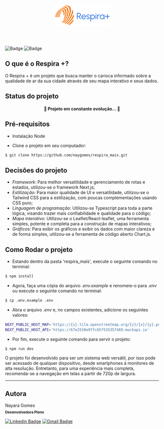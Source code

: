 <p align="center">
    <img src="./src/assets/logotipo.png" height="70" alt="logo"/>
    <br/>
</p>
<br/>
<br/>

  
![Badge](https://img.shields.io/badge/Next.js-1b1d20?style=for-the-badge&logo=nextjs&logoColor=white)
![Badge](https://img.shields.io/badge/Tailwind-00bcff?style=for-the-badge&logo=tailwind&logoColor=white)


## O que é o Respira +?
O Respira + é um projeto que busca manter o carioca informado sobre a qualidade de ar da sua cidade através de seu mapa interativo e seus dados.

## Status do projeto
  <h4 align="center"> 
	🚧  Projeto em constante evolução...  🚧
  </h4>
 
## Pré-requisitos

- Instalação Node

- Clone o projeto em seu computador:
``` bash
$ git clone https://github.com/naygomes/respira_mais.git
```
## Decisões do projeto
- *Framework*: Para melhor versatilidade e gerenciamento de rotas e estados, utilizou-se o framework Next.js;
- *Estilização*: Para maior qualidade de UI e versatilidade, utilizou-se o Tailwind CSS para a estilização, com poucas complementações usando CSS puro;
- *Linguagem de programação*: Utilizou-se Typescript para toda a parte lógica, visando trazer mais confiabilidade e qualidade para o código;
- *Mapa interativo*: Utilizou-se o Leaflet/React-leaflet, uma ferramenta simples, potente e completa para a construção de mapas interativos;
- *Gráficos*: Para exibir os gráficos e exibir os dados com maior clareza e de forma simples, utilizou-se a ferramenta de código aberto Chart.js.

## Como Rodar o projeto

+ Estando dentro da pasta 'respira_mais', execute o seguinte comando no terminal:
``` bash
$ npm install
```
+ Agora, faça uma cópia do arquivo *.env.example* e renomeie-o para *.env* ou execute o seguinte comando no terminal:
``` bash
$ cp .env.example .env
```
+ Abra o arquivo *.env* e, no campos existentes, adicione os seguintes valores:
``` bash
NEXT_PUBLIC_HOST_MAP='https://{s}.tile.openstreetmap.org/{z}/{x}/{y}.png'
NEXT_PUBLIC_HOST_API='https://67e2530e97fc65f535357469.mockapi.io'
```
+ Por fim, execute o seguinte comando para servir o projeto:
``` bash
$ npm run dev
```

O projeto foi desenvolvido para ser um sistema web versátil, por isso pode ser acessado de qualquer dispositivo, desde smartphones à monitores de alta resolução. Entretanto, para uma experiência mais completa, recomenda-se a navegação em telas a partir de 720p de largura.

---
## Autora

 
 Nayara Gomes<br/>
 <sub><b>Desenvolvedora Pleno</b></sub>

[![Linkedin Badge](https://img.shields.io/badge/-Nayara-blue?style=flat-square&logo=Linkedin&logoColor=white&link=https://www.linkedin.com/in/nayara-gomes-15727756/)](https://www.linkedin.com/in/nayara-gomes-15727756/) 
[![Gmail Badge](https://img.shields.io/badge/-nayara.gomes13@poli.ufrj.br-c14438?style=flat-square&logo=Gmail&logoColor=white&link=mailto:nayara.gomes13@poli.ufrj.br)](mailto:nayara.gomes13@poli.ufrj.br)

